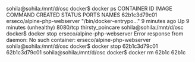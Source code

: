 sohila@sohila:/mnt/d/osc docker$ docker ps
CONTAINER ID   IMAGE                         COMMAND                  CREATED         STATUS                     PORTS      NAMES
62b1c3d79c01   erseco/alpine-php-webserver   "/bin/docker-entrypo…"   9 minutes ago   Up 9 minutes (unhealthy)   8080/tcp   thirsty_poincare
sohila@sohila:/mnt/d/osc docker$ docker stop erseco/alpine-php-webserver
Error response from daemon: No such container: erseco/alpine-php-webserver
sohila@sohila:/mnt/d/osc docker$ docker stop 62b1c3d79c01
62b1c3d79c01
sohila@sohila:/mnt/d/osc docker$ docker rm 62b1c
62b1c
